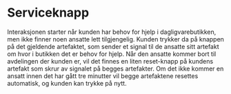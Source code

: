 # Serviceknapp

Interaksjonen starter når kunden har behov for hjelp i dagligvarebutikken, men ikke finner noen ansatte lett tilgjengelig. Kunden trykker da på knappen på det gjeldende artefaktet, som sender et signal til de ansatte sitt artefakt om hvor i butikken det er behov for hjelp. Når den ansatte kommer bort til avdelingen der kunden er, vil det finnes en liten reset-knapp på kundens artefakt som skrur av signalet på begges artefakter. Om det ikke kommer en ansatt innen det har gått tre minutter vil begge artefaktene resettes automatisk, og kunden kan trykke på nytt. 
